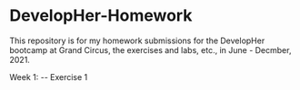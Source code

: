 # DevelopHer-Homework

This repository is for my homework submissions for the DevelopHer bootcamp at Grand Circus, the exercises and labs, etc., in June - Decmber, 2021.

Week 1:
-- Exercise 1
